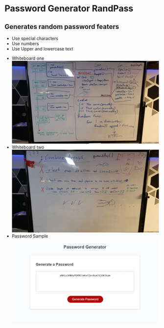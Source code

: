 # Password Generator RandPass

## Generates random password featers

- Use special characters
- Use numbers
- Use Upper and lowercase text

* Whiteboard one ![Whiteboard of project](./Develop/assets/imgs/whiteboard1.jpg)
* Whiteboard two ![Whiteboard of project paths](./Develop/assets/imgs/whiteboard2.jpg)
* Password Sample ![Sample of generated password](./Develop/assets/imgs/screenshot.png)
